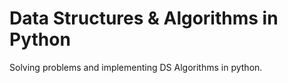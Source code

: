 
# Data Structures &amp; Algorithms in Python

Solving problems and implementing DS Algorithms in python. 


